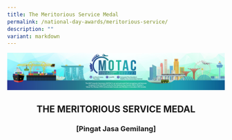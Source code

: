 ```yaml
---
title: The Meritorious Service Medal
permalink: /national-day-awards/meritorious-service/
description: ""
variant: markdown
---
```

![](/images/hero.png)

<center>
  <h2>THE MERITORIOUS SERVICE MEDAL</h2>
  <h3>[Pingat Jasa Gemilang]</h3>
</center>
<center>

</center>